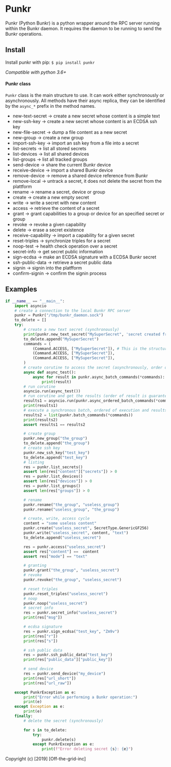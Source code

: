 # Punkr


Punkr (Python Bunkr) is a python wrapper around the RPC server running within the Bunkr daemon. It requires the daemon to be running to send the Bunkr operations.

## Install

Install punkr with pip:
`$ pip install punkr`

*Compatible with python 3.6+*

#### Punkr class

`Punkr` class is the main structure to use. It can work either synchronously or asynchronously. All methods have their async replica, they can be identified by the `async_*` prefix in the method names.
* new-text-secret       -> create a new secret whose content is a simple text
* new-ssh-key           -> create a new secret whose content is an ECDSA ssh key
* new-file-secret       -> dump a file content as a new secret
* new-group             -> create a new group
* import-ssh-key        -> import an ssh key from a file into a secret
* list-secrets          -> list all stored secrets
* list-devices          -> list all shared devices
* list-groups           -> list all tracked groups
* send-device           -> share the current Bunkr device
* receive-device        -> import a shared Bunkr device
* remove-device         -> remove a shared device reference from Bunkr
* remove-local          -> untrack a secret, it does not delete the secret from the plattform
* rename                -> rename a secret, device or group
* create                -> create a new empty secret
* write                 -> write a secret with new content
* access                -> retrieve the content of a secret
* grant                 -> grant capabilities to a group or device for an specified secret or group
* revoke                -> revoke a given capability
* delete                -> erase a secret existence
* receive-capability    -> import a capability for a given secret
* reset-triples         -> synchronize triples for a secret
* noop-test             -> health check operation over a secret
* secret-info           -> get secret public information
* sign-ecdsa            -> make an ECDSA signature with a ECDSA Bunkr secret
* ssh-public-data       -> retrieve a secret public data
* signin                -> signin into the platfform
* confirm-signin        -> confirm the signin process

## Examples

```python
if __name__ == "__main__":
    import asyncio
    # create a connection to the local Bunkr RPC server
    punkr = Punkr("/tmp/bunkr_daemon.sock")
    to_delete = []
    try:
        # create a new text secret (synchronously)
        print(punkr.new_text_secret("MySuperSecret", 'secret created from punkr'))
        to_delete.append("MySuperSecret")
        commands = (
            (Command.ACCESS, ["MySuperSecret"]), # This is the structure of a batch command argument
            (Command.ACCESS, ["MySuperSecret"]),
            (Command.ACCESS, ["MySuperSecret"]),
        )
        # create corutine to access the secret (asynchronously, order of results is not guaranteed)
        async def async_test():
            async for result in punkr.async_batch_commands(*commands):
                print(result)
        # run corutine
        asyncio.run(async_test())
        # run corutine and get the results (order of result is guaranteed, but not ordered of execution)
        results1 = asyncio.run(punkr.async_ordered_batch_commands(*commands))
        print(results1)
        # execute a synchronous batch, ordered of execution and results ir guaranteed
        results2 = list(punkr.batch_commands(*commands))
        print(results2)
        assert results1 == results2

        # create group
        punkr.new_group("the_group")
        to_delete.append("the_group")
        # create ssh key
        punkr.new_ssh_key("test_key")
        to_delete.append("test_key")
        # listing
        res = punkr.list_secrets()
        assert len(res["content"]["secrets"]) > 0
        res = punkr.list_devices()
        assert len(res["devices"]) > 0
        res = punkr.list_groups()
        assert len(res["groups"]) > 0

        # rename
        punkr.rename("the_group", "useless_group")
        punkr.rename("useless_group", "the_group")

        # create, write, access cycle
        content = "some useless content"
        punkr.create("useless_secret", SecretType.GenericGF256)
        punkr.write("useless_secret", content, "text")
        to_delete.append("useless_secret")

        res = punkr.access("useless_secret")
        assert res["content"] ==  content
        assert res["mode"] == "text"

        # granting
        punkr.grant("the_group", "useless_secret")
        # revoke
        punkr.revoke("the_group", "useless_secret")

        # reset triples
        punkr.reset_triples("useless_secret")
        # noop
        punkr.noop("useless_secret")
        # secret info
        res = punkr.secret_info("useless_secret")
        print(res["msg"])

        # ecdsa signature
        res = punkr.sign_ecdsa("test_key", "Zm9v")
        print(res["r"])
        print(res["s"])

        # ssh public data
        res = punkr.ssh_public_data("test_key")
        print(res["public_data"]["public_key"])

        # send device
        res = punkr.send_device("my_device")
        print(res["url_short"])
        print(res["url_raw"])

    except PunkrException as e:
        print("Error while performing a Bunkr operation:")
        print(e)
    except Exception as e:
        print(e)
    finally:
        # delete the secret (synchronously)

        for s in to_delete:
            try:
                punkr.delete(s)
            except PunkrException as e:
                print(f"Error deleting secret {s}: {e}")
```





Copyright (c) [2019] [Off-the-grid-inc]
